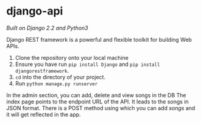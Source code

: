 # django-api

*Built on Django 2.2 and Python3*

Django REST framework is a powerful and flexible toolkit for building Web APIs.

1. Clone the repository onto your local machine
2. Ensure you have run `pip install Django` and `pip install djangorestframework`. 
3. `cd` into the directory of your project.
4. Run `python manage.py runserver` 

In the admin section, you can add, delete and view songs in the DB
The index page points to the endpoint URL of the API. It leads to the songs in JSON format. 
There is a POST method using which you can add _songs_ and it will get reflected in the app. 
